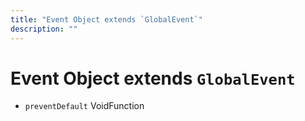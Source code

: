 ```yaml
---
title: "Event Object extends `GlobalEvent`"
description: ""
---
```


# Event Object extends `GlobalEvent`

* `preventDefault` VoidFunction
